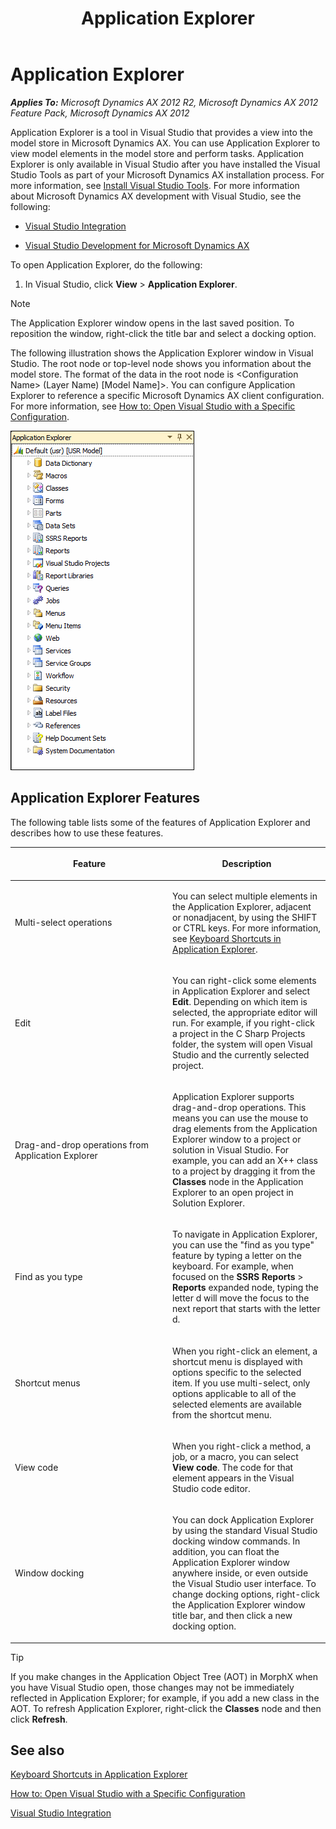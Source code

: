 ﻿---
title: Application Explorer
TOCTitle: Application Explorer
ms:assetid: c92a4400-a087-4d7b-b2b0-4b82cff0c682
ms:mtpsurl: https://msdn.microsoft.com/en-us/library/Cc637855(v=AX.60)
ms:contentKeyID: 28119585
ms.date: 11/21/2012
mtps_version: v=AX.60
f1_keywords:
- Microsoft.Dynamics.Framework.Design.UI.ApplicationExplorer
---

# Application Explorer 


_**Applies To:** Microsoft Dynamics AX 2012 R2, Microsoft Dynamics AX 2012 Feature Pack, Microsoft Dynamics AX 2012_

Application Explorer is a tool in Visual Studio that provides a view into the model store in Microsoft Dynamics AX. You can use Application Explorer to view model elements in the model store and perform tasks. Application Explorer is only available in Visual Studio after you have installed the Visual Studio Tools as part of your Microsoft Dynamics AX installation process. For more information, see [Install Visual Studio Tools](https://msdn.microsoft.com/en-us/library/dd309576\(v=ax.60\)). For more information about Microsoft Dynamics AX development with Visual Studio, see the following:

  - [Visual Studio Integration](visual-studio-integration.md)

  - [Visual Studio Development for Microsoft Dynamics AX](visual-studio-development-for-microsoft-dynamics-ax.md)

To open Application Explorer, do the following:

1.  In Visual Studio, click **View** \> **Application Explorer**.


> [!NOTE]
> <P>The Application Explorer window opens in the last saved position. To reposition the window, right-click the title bar and select a docking option.</P>



The following illustration shows the Application Explorer window in Visual Studio. The root node or top-level node shows you information about the model store. The format of the data in the root node is \<Configuration Name\> (Layer Name) \[Model Name\]\>. You can configure Application Explorer to reference a specific Microsoft Dynamics AX client configuration. For more information, see [How to: Open Visual Studio with a Specific Configuration](how-to-open-visual-studio-with-a-specific-configuration.md).

![Application Explorer window](images/Cc637855.ApplicationExplorer(AX.60).gif "Application Explorer window")

## Application Explorer Features

The following table lists some of the features of Application Explorer and describes how to use these features.

<table>
<colgroup>
<col style="width: 50%" />
<col style="width: 50%" />
</colgroup>
<thead>
<tr class="header">
<th><p>Feature</p></th>
<th><p>Description</p></th>
</tr>
</thead>
<tbody>
<tr class="odd">
<td><p>Multi-select operations</p></td>
<td><p>You can select multiple elements in the Application Explorer, adjacent or nonadjacent, by using the SHIFT or CTRL keys. For more information, see <a href="keyboard-shortcuts-in-application-explorer.md">Keyboard Shortcuts in Application Explorer</a>.</p></td>
</tr>
<tr class="even">
<td><p>Edit</p></td>
<td><p>You can right-click some elements in Application Explorer and select <strong>Edit</strong>. Depending on which item is selected, the appropriate editor will run. For example, if you right-click a project in the C Sharp Projects folder, the system will open Visual Studio and the currently selected project.</p></td>
</tr>
<tr class="odd">
<td><p>Drag-and-drop operations from Application Explorer</p></td>
<td><p>Application Explorer supports drag-and-drop operations. This means you can use the mouse to drag elements from the Application Explorer window to a project or solution in Visual Studio. For example, you can add an X++ class to a project by dragging it from the <strong>Classes</strong> node in the Application Explorer to an open project in Solution Explorer.</p></td>
</tr>
<tr class="even">
<td><p>Find as you type</p></td>
<td><p>To navigate in Application Explorer, you can use the &quot;find as you type&quot; feature by typing a letter on the keyboard. For example, when focused on the <strong>SSRS Reports</strong> &gt; <strong>Reports</strong> expanded node, typing the letter d will move the focus to the next report that starts with the letter d.</p></td>
</tr>
<tr class="odd">
<td><p>Shortcut menus</p></td>
<td><p>When you right-click an element, a shortcut menu is displayed with options specific to the selected item. If you use multi-select, only options applicable to all of the selected elements are available from the shortcut menu.</p></td>
</tr>
<tr class="even">
<td><p>View code</p></td>
<td><p>When you right-click a method, a job, or a macro, you can select <strong>View code</strong>. The code for that element appears in the Visual Studio code editor.</p></td>
</tr>
<tr class="odd">
<td><p>Window docking</p></td>
<td><p>You can dock Application Explorer by using the standard Visual Studio docking window commands. In addition, you can float the Application Explorer window anywhere inside, or even outside the Visual Studio user interface. To change docking options, right-click the Application Explorer window title bar, and then click a new docking option.</p></td>
</tr>
</tbody>
</table>



> [!TIP]
> <P>If you make changes in the Application Object Tree (AOT) in MorphX when you have Visual Studio open, those changes may not be immediately reflected in Application Explorer; for example, if you add a new class in the AOT. To refresh Application Explorer, right-click the <STRONG>Classes</STRONG> node and then click <STRONG>Refresh</STRONG>.</P>



## See also

[Keyboard Shortcuts in Application Explorer](keyboard-shortcuts-in-application-explorer.md)

[How to: Open Visual Studio with a Specific Configuration](how-to-open-visual-studio-with-a-specific-configuration.md)

[Visual Studio Integration](visual-studio-integration.md)

